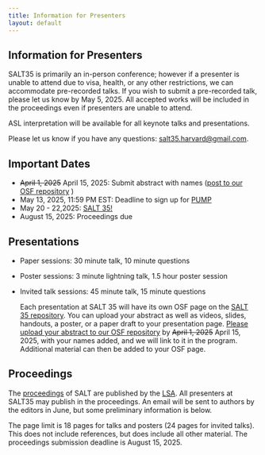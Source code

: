 ```yaml
---
title: Information for Presenters
layout: default
---
```


## Information for Presenters

SALT35 is primarily an in-person conference; however if a presenter is unable to attend due to visa, health, or any other restrictions, we can accommodate pre-recorded talks. If you wish to submit a pre-recorded talk, please let us know by May 5, 2025. All accepted works will be included in the proceedings even if presenters are unable to attend.

ASL interpretation will be available for all keynote talks and presentations.

Please let us know if you have any questions: salt35.harvard@gmail.com.



## Important Dates

- ~~April 1, 2025~~ April 15, 2025: Submit abstract with names ([post to our OSF repository](https://osf.io/meetings/SALT35) )
- May 13, 2025, 11:59 PM  EST: Deadline to sign up for [PUMP](https://osf.io/meetings/SALT35)
- May 20 - 22,2025: [SALT 35!](https://saltconf.github.io/salt35/conferenceprogram.html)
- August 15, 2025: Proceedings due


## Presentations

- Paper sessions: 30 minute talk, 10 minute questions
- Poster sessions: 3 minute lightning talk, 1.5 hour poster session
- Invited talk sessions: 45 minute talk, 15 minute questions

  Each presentation at SALT 35 will have its own OSF page on the [SALT 35 repository](https://osf.io/meetings/SALT35/). You can upload your abstract as well as videos, slides, handouts, a poster, or a paper draft to your presentation page. 
[Please upload your abstract to our OSF repository](https://docs.google.com/document/d/1ivLVeF4PX7eZ-S89MI1THm7mx3yhJlOIBzd1sage5CY/edit?usp=sharing) by ~~April 1, 2025~~ April 15, 2025, with your names added, and we will link to it in the program. Additional material can then be added to your OSF page.


## Proceedings

The [proceedings](https://journals.linguisticsociety.org/proceedings/index.php/SALT) of SALT are published by the [LSA](https://www.linguisticsociety.org/). All presenters at SALT35 may publish in the proceedings. An email will be sent to authors by the editors in June, but some preliminary information is below.

The page limit is 18 pages for talks and posters (24 pages for invited talks). This does not include references, but does include all other material. The proceedings submission deadline is August 15, 2025.

